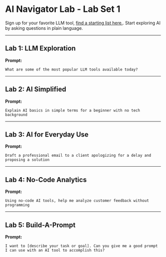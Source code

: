 # AI Navigator Lab - Lab Set 1

Sign up for your favorite LLM tool, <a href="genertaive_ai_tools.md"> find a starting list here.</a>. Start exploring AI by asking questions in plain language.

---

## Lab 1: LLM Exploration  
**Prompt:**  
```
What are some of the most popular LLM tools available today?
```

---

## Lab 2: AI Simplified  
**Prompt:**  
```
Explain AI basics in simple terms for a beginner with no tech background
```

---

## Lab 3: AI for Everyday Use  
**Prompt:**  
```
Draft a professional email to a client apologizing for a delay and proposing a solution
```

---

## Lab 4: No-Code Analytics  
**Prompt:**  
```
Using no-code AI tools, help me analyze customer feedback without programming
```

---

## Lab 5: Build-A-Prompt  
**Prompt:**  
```
I want to [describe your task or goal]. Can you give me a good prompt I can use with an AI tool to accomplish this?
```
